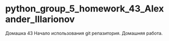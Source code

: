 # python_group_5_homework_43_Alexander_Illarionov
Домашка 43
Начало использования git репазитория. Домашняя работа.
